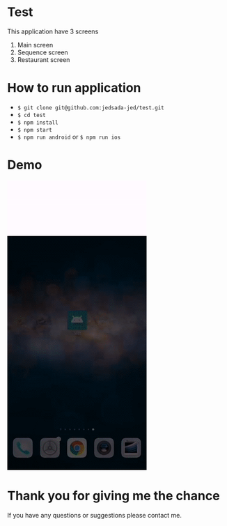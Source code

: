 # Test 
This application have 3 screens
1. Main screen
2. Sequence screen
3. Restaurant screen

# How to run application
- `$ git clone git@github.com:jedsada-jed/test.git`
- `$ cd test`
- `$ npm install`
- `$ npm start`
- `$ npm run android` or `$ npm run ios`

# Demo
![Alt Text](demo/demo.gif)

# Thank you for giving me the chance
If you have any questions or suggestions please contact me. 
